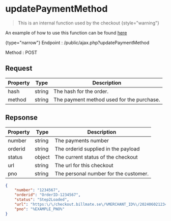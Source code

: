 # updatePaymentMethod

<include from="Snippets-CheckoutAPI.md" element-id="snippet-header" />

> This is an internal function used by the checkout
{style="warning"}

An example of how to use this function can be found [here](CheckoutAPI-Example-updatePayemntMethod.md)

{type="narrow"}
Endpoint
: /public/ajax.php?updatePaymentMethod

Method
: POST

## Request

| Property | Type   | Description                               |
|----------|--------|-------------------------------------------|
| hash     | string | The hash for the order.                   |
| method   | string | The payment method used for the purchase. |

## Repsonse

| Property | Type   | Description                           |
|----------|--------|---------------------------------------|
| number   | string | The payments number                   |
| orderid  | string | The orderid supplied in the payload   |
| status   | object | The current status of the checkout    |
| url      | string | The url for this checkout             |
| pno      | string | The personal number for the customer. |

```json
{
    "number": "1234567",
    "orderid": "OrderID-1234567",
    "status": "Step2Loaded",
    "url": "https:\/\/checkout.billmate.se\/%MERCHANT_ID%\/20240602123456789123456789",
    "pno": "%EXAMPLE_PNO%"
}
```
